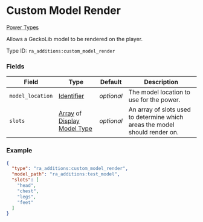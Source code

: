 # Custom Model Render
[Power Types](../power_types.md)

Allows a GeckoLib model to be rendered on the player.

Type ID: `ra_additions:custom_model_render`
### Fields
 | Field | Type | Default | Description | 
|---|---|---|---|
 | `model_location` | [Identifier](../data_types/identifier.md) | _optional_ | The model location to use for the power. | 
 | `slots` | [Array](../data_types/array.md) of [Display Model Type](../data_types/display_model_type.md) | _optional_ | An array of slots used to determine which areas the model should render on. | 

### Example
```json
{
  "type": "ra_additions:custom_model_render",
  "model_path": "ra_additions:test_model",
  "slots": [
    "head",
    "chest",
    "legs",
    "feet"
  ]
}
```

